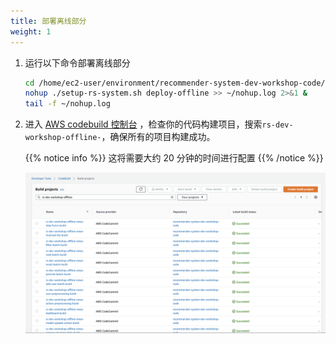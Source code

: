 ```yaml
---
title: 部署离线部分
weight: 1
---
```


1. 运行以下命令部署离线部分

    ```sh 
    cd /home/ec2-user/environment/recommender-system-dev-workshop-code/scripts
    nohup ./setup-rs-system.sh deploy-offline >> ~/nohup.log 2>&1 &
    tail -f ~/nohup.log 
    ```

2. 进入 [AWS codebuild 控制台](https://console.aws.amazon.com/codesuite/codebuild/projects) ，检查你的代码构建项目，搜索`rs-dev-workshop-offline-`，确保所有的项目构建成功。

   {{% notice info %}}
   这将需要大约 20 分钟的时间进行配置
   {{% /notice %}}

   ![Offline CodeBuild Success](/images/offline-codebuild-success.png)






